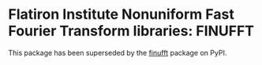# Flatiron Institute Nonuniform Fast Fourier Transform libraries: FINUFFT

This package has been superseded by the <a href="https://pypi.org/project/finufft/">finufft</a> package on PyPI.

